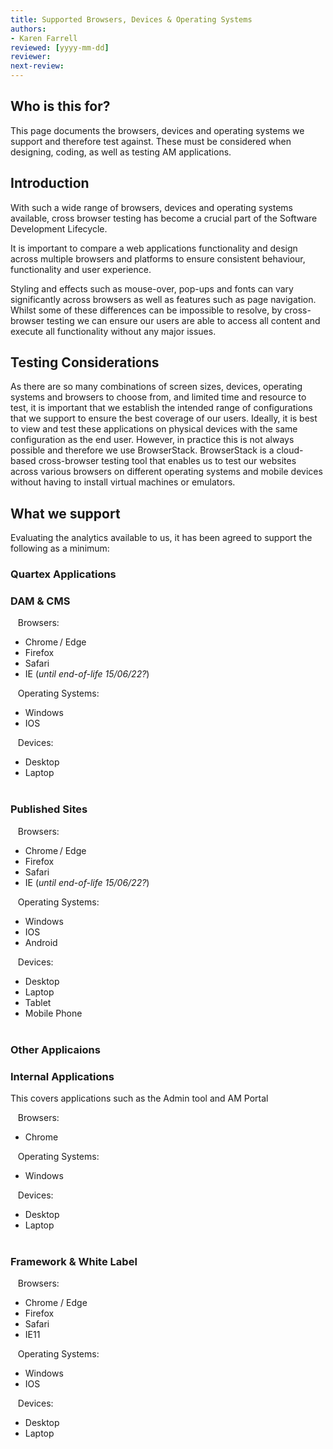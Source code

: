 ```yaml
---
title: Supported Browsers, Devices & Operating Systems
authors: 
- Karen Farrell
reviewed: [yyyy-mm-dd]
reviewer:
next-review:
---
```



## **Who is this for?**
This page documents the browsers, devices and operating systems we support and therefore test against.  These must be considered when designing, coding, as well as testing AM applications.

## **Introduction**
With such a wide range of browsers, devices and operating systems available, cross browser testing has become a crucial part of the Software Development Lifecycle.

It is important to compare a web applications functionality and design across multiple browsers and platforms to ensure consistent behaviour, functionality and user experience.

Styling and effects such as mouse-over, pop-ups and fonts can vary significantly across browsers as well as features such as page navigation.  Whilst some of these differences can be impossible to resolve, by cross-browser testing we can ensure our users are able to access all content and execute all functionality without any major issues.
## **Testing Considerations**

As there are so many combinations of screen sizes, devices, operating systems and browsers to choose from, and limited time and resource to test, it is important that we establish the intended range of configurations that we support to ensure the best coverage of our users.
Ideally, it is best to view and test these applications on physical devices with the same configuration as the end user.  However, in practice this is not always possible and therefore we use BrowserStack.  BrowserStack is a cloud-based cross-browser testing tool that enables us to test our websites across various browsers on different operating systems and mobile devices without having to install virtual machines or emulators.

## **What we support**
Evaluating the analytics available to us, it has been agreed to support the following as a minimum:

### **Quartex Applications**
### DAM & CMS

&nbsp;&nbsp; Browsers:
- Chrome / Edge 
- Firefox  
- Safari  
- IE (*until end-of-life 15/06/22?*) 
 
&nbsp;&nbsp; Operating Systems: 
- Windows 
- IOS 
 
&nbsp;&nbsp; Devices: 
- Desktop 
- Laptop 
<br/><br/>
### Published Sites
&nbsp;&nbsp; Browsers: 
- Chrome / Edge 
- Firefox  
- Safari  
- IE (*until end-of-life 15/06/22?*) 
 
&nbsp;&nbsp; Operating Systems: 
- Windows 
- IOS 
- Android 
 
&nbsp;&nbsp; Devices: 
- Desktop 
- Laptop 
- Tablet 
- Mobile Phone 
<br/><br/>
### **Other Applicaions**
### Internal Applications

This covers applications such as the Admin tool and AM Portal

&nbsp;&nbsp; Browsers:
- Chrome

&nbsp;&nbsp; Operating Systems:
- Windows

&nbsp;&nbsp; Devices:
- Desktop
- Laptop
<br/><br/>
### Framework & White Label
&nbsp;&nbsp; Browsers:
- Chrome / Edge
- Firefox
- Safari
- IE11

&nbsp;&nbsp; Operating Systems:
- Windows
- IOS

&nbsp;&nbsp; Devices:
- Desktop
- Laptop
